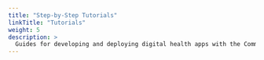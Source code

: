 ```yaml
---
title: "Step-by-Step Tutorials"
linkTitle: "Tutorials"
weight: 5
description: >
  Guides for developing and deploying digital health apps with the Community Health Toolkit
---
```


